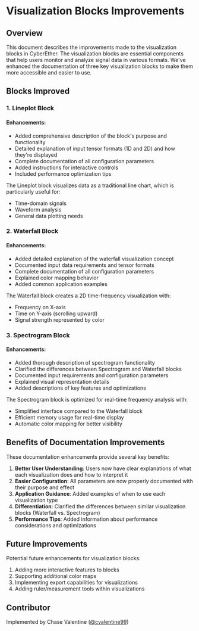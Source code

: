 # Visualization Blocks Improvements

## Overview

This document describes the improvements made to the visualization blocks in CyberEther. The visualization blocks are essential components that help users monitor and analyze signal data in various formats. We've enhanced the documentation of three key visualization blocks to make them more accessible and easier to use.

## Blocks Improved

### 1. Lineplot Block

#### Enhancements:
- Added comprehensive description of the block's purpose and functionality
- Detailed explanation of input tensor formats (1D and 2D) and how they're displayed
- Complete documentation of all configuration parameters
- Added instructions for interactive controls
- Included performance optimization tips

The Lineplot block visualizes data as a traditional line chart, which is particularly useful for:
- Time-domain signals
- Waveform analysis
- General data plotting needs

### 2. Waterfall Block

#### Enhancements:
- Added detailed explanation of the waterfall visualization concept
- Documented input data requirements and tensor formats
- Complete documentation of all configuration parameters
- Explained color mapping behavior
- Added common application examples

The Waterfall block creates a 2D time-frequency visualization with:
- Frequency on X-axis
- Time on Y-axis (scrolling upward)
- Signal strength represented by color

### 3. Spectrogram Block

#### Enhancements:
- Added thorough description of spectrogram functionality
- Clarified the differences between Spectrogram and Waterfall blocks
- Documented input requirements and configuration parameters
- Explained visual representation details
- Added descriptions of key features and optimizations

The Spectrogram block is optimized for real-time frequency analysis with:
- Simplified interface compared to the Waterfall block
- Efficient memory usage for real-time display
- Automatic color mapping for better visibility

## Benefits of Documentation Improvements

These documentation enhancements provide several key benefits:

1. **Better User Understanding**: Users now have clear explanations of what each visualization does and how to interpret it
2. **Easier Configuration**: All parameters are now properly documented with their purpose and effect
3. **Application Guidance**: Added examples of when to use each visualization type
4. **Differentiation**: Clarified the differences between similar visualization blocks (Waterfall vs. Spectrogram)
5. **Performance Tips**: Added information about performance considerations and optimizations

## Future Improvements

Potential future enhancements for visualization blocks:
1. Adding more interactive features to blocks
2. Supporting additional color maps
3. Implementing export capabilities for visualizations
4. Adding ruler/measurement tools within visualizations

## Contributor

Implemented by Chase Valentine ([@cvalentine99](https://github.com/cvalentine99))
